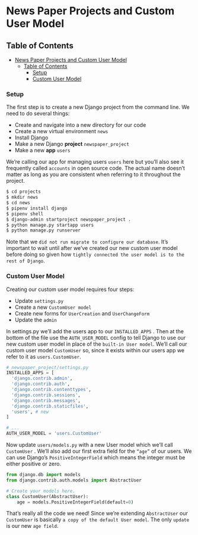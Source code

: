 # News Paper Projects and Custom User Model

## Table of Contents

- [News Paper Projects and Custom User Model](#news-paper-projects-and-custom-user-model)
  - [Table of Contents](#table-of-contents)
    - [Setup](#setup)
    - [Custom User Model](#custom-user-model)

### Setup

The first step is to create a new Django project from the command line. We need to
do several things:
- Create and navigate into a new directory for our code
- Create a new virtual environment `news`
- Install Django
- Make a new Django **project** `newspaper_project`
- Make a new **app** `users`

We’re calling our app for managing users `users` here but you’ll also see it frequently
called `accounts` in open source code. The actual name doesn’t matter as long as you
are consistent when referring to it throughout the project.

```bash
$ cd projects
$ mkdir news
$ cd news
$ pipenv install django
$ pipenv shell
$ django-admin startproject newspaper_project .
$ python manage.py startapp users
$ python manage.py runserver
```

Note that we `did not run migrate to configure our database`. It’s important to wait until
after we’ve created our new custom user model before doing so given how 
`tightly connected the user model is to the rest of Django`.

### Custom User Model

Creating our custom user model requires four steps:

- Update `settings.py`
- Create a new `CustomUser model`
- Create new forms for `UserCreation` and `UserChangeForm`
- Update the `admin`

In settings.py we’ll add the users app to our `INSTALLED_APPS` . Then at the bottom
of the file use the `AUTH_USER_MODEL` config to tell Django to use our new custom user
model in place of the `built-in User model`. We’ll call our custom user model `CustomUser`
so, since it exists within our users app we refer to it as `users.CustomUser`.

```py
# newspaper_project/settings.py
INSTALLED_APPS = [
  'django.contrib.admin',
  'django.contrib.auth',
  'django.contrib.contenttypes',
  'django.contrib.sessions',
  'django.contrib.messages',
  'django.contrib.staticfiles',
  'users', # new
]

# ...
AUTH_USER_MODEL = 'users.CustomUser'
```

Now update `users/models.py` with a new User model which we’ll call `CustomUser` .
We’ll also add our first extra field for the `“age”` of our users. We can use Django’s
`PositiveIntegerField` which means the integer must be either positive or zero.

```py
from django.db import models
from django.contrib.auth.models import AbstractUser

# Create your models here.
class CustomUser(AbstractUser):
    age = models.PositiveIntegerField(default=0)
```

That’s really all the code we need! Since we’re extending `AbstractUser` our `CustomUser`
is basically `a copy of the default User model`. The only `update` is our new `age field`.

